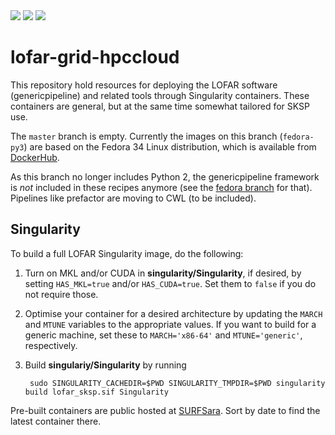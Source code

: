 <img src="https://img.shields.io/github/v/release/tikk3r/lofar-grid-hpccloud?sort=semver"/>
<img src="https://img.shields.io/github/license/tikk3r/lofar-grid-hpccloud.svg?logo=github"/>
<a href="https://zenodo.org/badge/latestdoi/136925861"><img src="https://zenodo.org/badge/136925861.svg"/></a>

# lofar-grid-hpccloud
This repository hold resources for deploying the LOFAR software (genericpipeline) and related tools through Singularity containers. These containers are general, but at the same time somewhat tailored for SKSP use.

The `master` branch is empty. Currently the images on this branch (`fedora-py3`) are based on the Fedora 34 Linux distribution, which is available from [DockerHub](https://hub.docker.com/_/fedora). 

As this branch no longer includes Python 2, the genericpipeline framework is _not_ included in these recipes anymore (see the [fedora branch](https://github.com/tikk3r/lofar-grid-hpccloud/tree/fedora) for that). Pipelines like prefactor are moving to CWL (to be included).

## Singularity
To build a full LOFAR Singularity image, do the following:

1) Turn on MKL and/or CUDA in **singularity/Singularity**, if desired, by setting `HAS_MKL=true` and/or `HAS_CUDA=true`. Set them to `false` if you do not require those.

2) Optimise your container for a desired architecture by updating the `MARCH` and `MTUNE` variables to the appropriate values. If you want to build for a generic machine, set these to `MARCH='x86-64'` and `MTUNE='generic'`, respectively.

3) Build **singulariy/Singularity** by running

        sudo SINGULARITY_CACHEDIR=$PWD SINGULARITY_TMPDIR=$PWD singularity build lofar_sksp.sif Singularity

Pre-built containers are public hosted at [SURFSara](https://lofar-webdav.grid.sara.nl/software/shub_mirror/tikk3r/lofar-grid-hpccloud/). Sort by date to find the latest container there.

